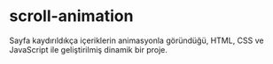 # scroll-animation
Sayfa kaydırıldıkça içeriklerin animasyonla göründüğü, HTML, CSS ve JavaScript ile geliştirilmiş dinamik bir proje.

